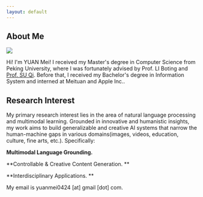 ```yaml
---
layout: default
---
```


## About Me

<img class="profile-picture" src="imgs/profile.jpeg">

Hi! I'm YUAN Mei! I received my Master's degree in Computer Science from Peking University, where I was fortunately advised by Prof. LI Boting and <a href="https://www.ai.pku.edu.cn/info/1165/2124.htm">Prof. SU Qi</a>. Before that, I received my Bachelor's degree in Information System and interned at Meituan and Apple Inc..

## Research Interest

My primary research interest lies in the area of natural language processing and multimodal learning. Grounded in innovative and humanistic insights, my work aims to build generalizable and creative AI systems that narrow the human-machine gaps in various domains(images, videos, education, culture, fine arts, etc.). Specifically:

**Multimodal Language Grounding.**

**Controllable & Creative Content Generation. **

**Interdisciplinary Applications.  **


My email is yuanmei0424 [at] gmail [dot] com. 
